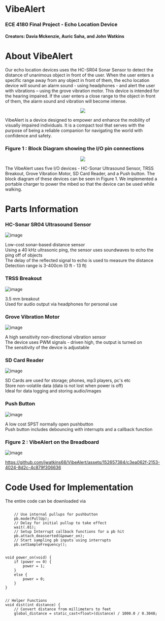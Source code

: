 # VibeAlert
### ECE 4180 Final Project - Echo Location Device

#### Creators: Davia Mckenzie, Auric Saha, and John Watkins

# About VibeAlert
Our echo location devices uses the HC-SR04 Sonar Sensor to detect the distance of unanimous object in front of the user. When the user enters a specific range away from any object in front of them, the echo location device will sound an alarm sound - using headphones - and alert the user with vibrations – using the grove vibration motor. This device is intended for the hearing impaired. If the user enters a close range to the object in front of them, the alarm sound and vibration will become intense.

<p align="center">
<img src = "https://github.com/jwatkins68/VibeAlert/assets/152657384/cd8f4e3f-e454-4707-9c9c-a01db82b4533" />


VibeAlert is a device designed to empower and enhance the mobility of visually impaired individuals. It is a compact tool that serves with the purpose of being a reliable companion for navigating the world with confidence and safety.​



<!--- Block Diagram --->

### Figure 1 : Block Diagram showing the I/O pin connections
<p align="center">
<img src = "https://github.com/jwatkins68/VibeAlert/assets/152657384/2ebe7f63-29ad-4fb0-9667-5e87564ab80a" />

The VibeAlert uses five I/O devices - HC-Sonar Ultrasound Sensor, TRSS Breakout, Grove Vibration Motor, SD Card Reader, and a Push button. The block diagram of these devices can be seen in Figure 1. We implemented a portable charger to power the mbed so that the device can be used while walking.

# Parts Information

### HC-Sonar SR04 Ultrasound Sensor
![image](https://github.com/jwatkins68/VibeAlert/assets/152657384/95a1e81b-39f5-49af-9337-d12ec3f891f1)
  <summary>Low-cost sonar-based distance sensor​</summary>
  <summary>Using a 40 kHz ultrasonic ping, the sensor uses soundwaves to echo the   ping off of  objects​</summary>
  <summary>The delay of the reflected signal to echo is used to measure the         distance​</summary>
  <summary>Detection range is 3-400cm (0 ft - 13 ft)​</summary>

### TRSS Breakout
![image](https://github.com/jwatkins68/VibeAlert/assets/152657384/75bcc0f0-573f-4a0c-b653-3ae823febb33)
  <summary>3.5 mm breakout​​</summary>
  <summary>Used for audio output via headphones for personal use​</summary>

### Grove Vibration Motor
![image](https://github.com/jwatkins68/VibeAlert/assets/152657384/4b88c30d-3ab9-4906-b8cb-19f612e39a2c)
  <summary>A high sensitivity non-directional vibration sensor​​​</summary>
  <summary>The device uses PWM signals - driven high, the output is turned on​</summary>
  <summary>The sensitivity of the device is adjustable​</summary>

### SD Card Reader
![image](https://github.com/jwatkins68/VibeAlert/assets/152657384/41afdb64-6c0a-4e1c-97d6-ee5f180a2b4d)
  <summary>SD Cards are used for storage; phones, mp3 players, pc's etc​​​​</summary>
  <summary>Store non-volatile data (data is not lost when power is off)</summary>
  <summary>Ideal for data logging and storing audio/images​​</summary>

### Push Button
![image](https://github.com/jwatkins68/VibeAlert/assets/152657384/42a35c4f-db99-433f-8e7a-2b8636fffa30)
  <summary>A low cost SPST normally open pushbutton​​​​​</summary>
  <summary>Push button includes debouncing with interrupts and a callback function​</summary>

### Figure 2 : VibeAlert on the Breadboard
![image](https://github.com/jwatkins68/VibeAlert/assets/152657384/2688b92d-f2d0-4106-ba77-67e818cf177a)

https://github.com/jwatkins68/VibeAlert/assets/152657384/c3ea062f-2153-4024-8d2c-4c879f306636


# Code Used for Implementation
<!--- Insert Code Here --->
The entire code can be downloaded via 
```

    // Use internal pullups for pushbutton
    pb.mode(PullUp);    
    // Delay for initial pullup to take effect
    wait(.01);
    // Setup Interrupt callback functions for a pb hit
    pb.attach_deasserted(&power_on);
    // Start sampling pb inputs using interrupts
    pb.setSampleFrequency();

```

```

void power_on(void) {
    if (power == 0) {
        power = 1;
    }
    else {
        power = 0;
    }
}

```

```

// Helper Functions
void dist(int distance) {
    // Convert distance from millimeters to feet
    global_distance = static_cast<float>(distance) / 1000.0 / 0.3048;

```




<!--- Adding a Dropdown
<details>
<summary>Code used for implementation</summary>
  

<!---
  Suprise MF!
  --->
</details>

<!--- Adding a Table 

| Rank | Languages |
|-----:|-----------|
|     1| Javascript|
|     2| Python    |
|     3| SQL       |

--->
